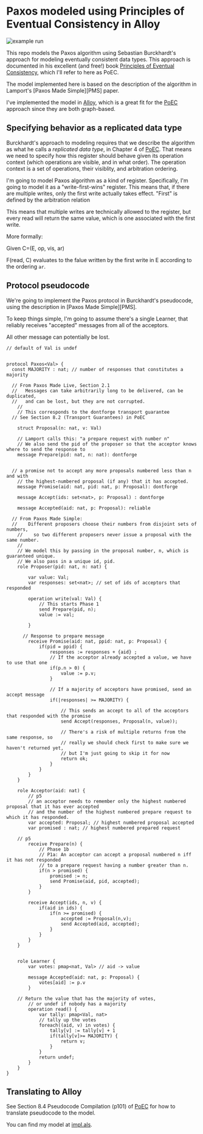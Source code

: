 # Paxos modeled using Principles of Eventual Consistency in Alloy

![example run](example.png)

This repo models the Paxos algorithm using Sebastian Burckhardt's approach for modeling eventually consistent data types.
This approach is documented in his excellent (and free!) book [Principles of Eventual Consistency][PoEC], which I'll refer to here as PoEC.

The model implemented here is based on the description of the algorithm in Lamport's [Paxos Made Simple][PMS] paper.

I've implemented the model in [Alloy], which is a great fit for the [PoEC] approach since they are both graph-based.


## Specifying behavior as a replicated data type

Burckhardt's approach to modeling requires that we describe the algorithm as what he calls a *replicated data type*, in Chapter 4 of [PoEC].
That means we need to specify how this register should behave given its operation context (which operations are visible, and in what order).
The operation context is a set of operations, their visiblity, and arbitration ordering.

I'm going to model Paxos algorithm as a kind of register.
Specifically, I'm going to model it as a "write-first-wins" register.
This means that, if there are multiple writes, only the first write actually takes effect.
"First" is defined by the arbitration relation

This means that multiple writes are technically allowed to the register, but every read will return the same value, which is one associated with the first write.

More formally:

Given C=(E, op, vis, ar)

F(read, C) evaluates to the falue written by the first write in E according to the ordering `ar`.

## Protocol pseudocode

We're going to implement the Paxos protocol in Burckhardt's pseudocode, using the description in [Paxos Made Simple][PMS].

To keep things simple, I'm going to assume there's a single Learner, that reliably receives "accepted" messages from all of the acceptors.

All other message can potentially be lost.

```
// default of Val is undef


protocol Paxos<Val> {
  const MAJORITY : nat; // number of responses that constitutes a majority

  // From Paxos Made Live, Section 2.1
  //   Messages can take arbitrarily long to be delivered, can be duplicated,
  //   and can be lost, but they are not corrupted.
	//
	// This corresponds to the dontforge transport guarantee
  // See Section 8.2 (Transport Guarantees) in PoEC

	struct Proposal(n: nat, v: Val)

	// Lamport calls this: "a prepare request with number n"
	// We also send the pid of the proposer so that the acceptor knows where to send the response to
	message Prepare(pid: nat, n: nat): dontforge


  // a promise not to accept any more proposals numbered less than n and with
	// the highest-numbered proposal (if any) that it has accepted.
	message Promise(aid: nat, pid: nat, p: Proposal): dontforge

	message Accept(ids: set<nat>, p: Proposal) : dontforge

	message Accepted(aid: nat, p: Proposal): reliable

  // From Paxos Made Simple:
  //    Different proposers choose their numbers from disjoint sets of numbers,
	//    so two different proposers never issue a proposal with the same number.
	//
	// We model this by passing in the proposal number, n, which is guaranteed unique.
	// We also pass in a unique id, pid.
	role Proposer(pid: nat, n: nat) {

		var value: Val;
		var responses: set<nat>; // set of ids of acceptors that responded

		operation write(val: Val) {
			// This starts Phase 1
			send Prepare(pid, n);
			value := val;

		}

	  // Response to prepare message
		receive Promise(aid: nat, ppid: nat, p: Proposal) {
			if(pid = ppid) {
				responses := responses + {aid} ;
				// If the acceptor already accepted a value, we have to use that one
				if(p.n > 0) {
					value := p.v;
				}

				// If a majority of acceptors have promised, send an accept message
				if(|responses| >= MAJORITY) {

					// This sends an accept to all of the acceptors that responded with the promise
					send Accept(responses, Proposal(n, value));

					// There's a risk of multiple returns from the same response, so
					// really we should check first to make sure we haven't returned yet,
					// but I'm just going to skip it for now
					return ok;
				}
			}
		}
	}

	role Acceptor(aid: nat) {
		// p5
		// an acceptor needs to remember only the highest numbered proposal that it has ever accepted
		// and the number of the highest numbered prepare request to which it has responded.
		var accepted: Proposal; // highest numbered proposal accepted
		var promised : nat; // highest numbered prepared request

    // p5
		receive Prepare(n) {
			// Phase 1b
			// P1a: An acceptor can accept a proposal numbered n iff it has not responded
			// to a prepare request having a number greater than n.
			if(n > promised) {
				promised := n;
				send Promise(aid, pid, accepted);
			}
		}

		receive Accept(ids, n, v) {
			if(aid in ids) {
				if(n >= promised) {
					accepted := Proposal(n,v);
					send Accepted(aid, accepted);
				}
			}
		}
	}


	role Learner {
		var votes: pmap<nat, Val> // aid -> value

		message Accepted(aid: nat, p: Proposal) {
			votes[aid] := p.v
		}

    // Return the value that has the majority of votes,
		// or undef if nobody has a majority
		operation read() {
			var tally: pmap<Val, nat>
			// tally up the votes
			foreach((aid, v) in votes) {
				tally[v] := tally[v] + 1
				if(tally[v]>= MAJORITY) {
					return v;
				}
			}
			return undef;
		}
	}
}
```

## Translating to Alloy

See Section 8.4 Pseudocode Compilation (p101) of [PoEC] for how to translate pseudocode to the model.

You can find my model at [impl.als](impl.als).


[PoEC]: https://www.microsoft.com/en-us/research/publication/principles-of-eventual-consistency/
[PMC]: https://lamport.azurewebsites.net/pubs/paxos-simple.pdf
[Alloy]: https://alloy.readthedocs.io/